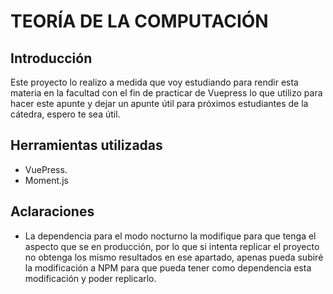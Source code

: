 # TEORÍA DE LA COMPUTACIÓN

## Introducción

Este proyecto lo realizo a medida que voy estudiando para rendir esta materia en la facultad con el fin de practicar de Vuepress lo que utilizo para hacer este apunte y dejar un apunte útil para próximos estudiantes de la cátedra, espero te sea útil.

## Herramientas utilizadas
- VuePress.
- Moment.js

## Aclaraciones
- La dependencia para el modo nocturno la modifique para que tenga el aspecto que se en producción, por lo que si intenta replicar el proyecto no obtenga los mismo resultados en ese apartado, apenas pueda subiré la modificación a NPM para que pueda tener como dependencia esta modificación y poder replicarlo.
